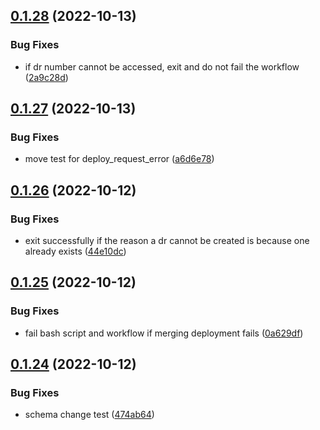 ## [0.1.28](https://github.com/Open-Study-College/osc/compare/v0.1.27...v0.1.28) (2022-10-13)


### Bug Fixes

* if dr number cannot be accessed, exit and do not fail the workflow ([2a9c28d](https://github.com/Open-Study-College/osc/commit/2a9c28db19bb09ba7fd61fcb3ff553f0040846de))



## [0.1.27](https://github.com/Open-Study-College/osc/compare/v0.1.26...v0.1.27) (2022-10-13)


### Bug Fixes

* move test for deploy_request_error ([a6d6e78](https://github.com/Open-Study-College/osc/commit/a6d6e789a7be13dbd2c675ba4111a1ad0fd1e5db))



## [0.1.26](https://github.com/Open-Study-College/osc/compare/v0.1.25...v0.1.26) (2022-10-12)


### Bug Fixes

* exit successfully if the reason a dr cannot be created is because one already exists ([44e10dc](https://github.com/Open-Study-College/osc/commit/44e10dc388ec87d5c3f448a0c1e8617228570501))



## [0.1.25](https://github.com/Open-Study-College/osc/compare/v0.1.24...v0.1.25) (2022-10-12)


### Bug Fixes

* fail bash script and workflow if merging deployment fails ([0a629df](https://github.com/Open-Study-College/osc/commit/0a629df77ed4ee8cc2838b12ca6b0c6e2798b5f6))



## [0.1.24](https://github.com/Open-Study-College/osc/compare/v0.1.23...v0.1.24) (2022-10-12)


### Bug Fixes

* schema change test ([474ab64](https://github.com/Open-Study-College/osc/commit/474ab64ad395a375bc59a841c05303d2f445839a))



